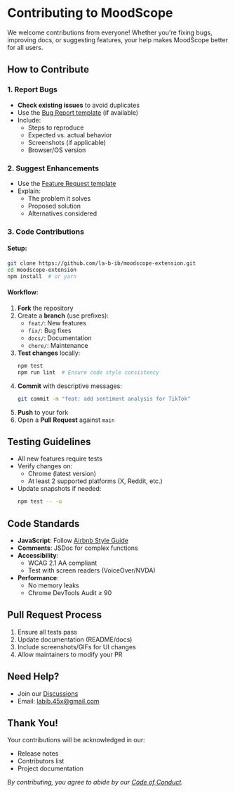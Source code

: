 
# Contributing to MoodScope 

We welcome contributions from everyone! Whether you're fixing bugs, improving docs, or suggesting features, your help makes MoodScope better for all users.

##  How to Contribute

### 1. Report Bugs
- **Check existing issues** to avoid duplicates
- Use the [Bug Report template](ISSUE_TEMPLATE/bug_report.md) (if available)
- Include:
  - Steps to reproduce
  - Expected vs. actual behavior
  - Screenshots (if applicable)
  - Browser/OS version

### 2. Suggest Enhancements
- Use the [Feature Request template](ISSUE_TEMPLATE/feature_request.md)
- Explain:
  - The problem it solves
  - Proposed solution
  - Alternatives considered

### 3. Code Contributions
#### Setup:
```bash
git clone https://github.com/la-b-ib/moodscope-extension.git
cd moodscope-extension
npm install  # or yarn
```

#### Workflow:
1. **Fork** the repository
2. Create a **branch** (use prefixes):
   - `feat/`: New features
   - `fix/`: Bug fixes
   - `docs/`: Documentation
   - `chore/`: Maintenance
3. **Test changes** locally:
   ```bash
   npm test
   npm run lint  # Ensure code style consistency
   ```
4. **Commit** with descriptive messages:
   ```bash
   git commit -m "feat: add sentiment analysis for TikTok"
   ```
5. **Push** to your fork
6. Open a **Pull Request** against `main`

##  Testing Guidelines
- All new features require tests
- Verify changes on:
  - Chrome (latest version)
  - At least 2 supported platforms (X, Reddit, etc.)
- Update snapshots if needed:
  ```bash
  npm test -- -u
  ```

##  Code Standards
- **JavaScript**: Follow [Airbnb Style Guide](https://github.com/airbnb/javascript)
- **Comments**: JSDoc for complex functions
- **Accessibility**:
  - WCAG 2.1 AA compliant
  - Test with screen readers (VoiceOver/NVDA)
- **Performance**:
  - No memory leaks
  - Chrome DevTools Audit ≥ 90

##  Pull Request Process
1. Ensure all tests pass
2. Update documentation (README/docs)
3. Include screenshots/GIFs for UI changes
4. Allow maintainers to modify your PR

##  Need Help?
- Join our [Discussions](https://github.com/la-b-ib/moodscope-extension/discussions)
- Email: [labib.45x@gmail.com ](mailto:labib.45x@gmail.com )

##  Thank You!
Your contributions will be acknowledged in our:
- Release notes
- Contributors list
- Project documentation

*By contributing, you agree to abide by our [Code of Conduct](CODE_OF_CONDUCT.md).*
